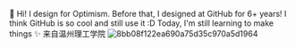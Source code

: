 👋 Hi! I design for Optimism.
Before that, I designed at GitHub for 6+ years!
I think GitHub is so cool and still use it :D
Today, I'm still learning to make things ✨
来自温州理工学院
![8bb08f122ea690a75d35c970a5d1964](https://user-images.githubusercontent.com/115016606/225400212-3e6a4c4b-4e11-48f9-9e89-1f5fdcebaf12.jpeg)
